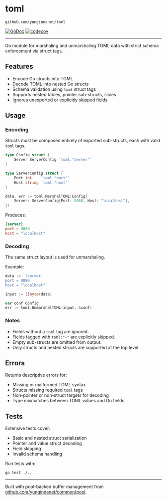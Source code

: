# toml
`github.com/yunginnanet/toml`

[![GoDoc](https://godoc.org/github.com/yunginnanet/toml?status.svg)](https://pkg.go.dev/github.com/yunginnanet/toml) [![codecov](https://codecov.io/gh/yunginnanet/common/branch/main/graph/badge.svg?token=vk5frSGqhq)](https://codecov.io/gh/yunginnanet/common)

---

Go module for marshaling and unmarshaling TOML data with strict schema enforcement via struct tags.

## Features

- Encode Go structs into TOML
- Decode TOML into nested Go structs
- Schema validation using `toml` struct tags
- Supports nested tables, pointer sub-structs, slices
- Ignores unexported or explicitly skipped fields

## Usage

### Encoding

Structs must be composed entirely of exported sub-structs, each with valid `toml` tags.

```go
type Config struct {
	Server ServerConfig `toml:"server"`
}

type ServerConfig struct {
	Port int    `toml:"port"`
	Host string `toml:"host"`
}

data, err := toml.MarshalTOML(Config{
	Server: ServerConfig{Port: 8080, Host: "localhost"},
})
```

Produces:

```toml
[server]
port = 8080
host = "localhost"
```

### Decoding

The same struct layout is used for unmarshaling.

Example:

```go
data := `[server]
port = 8080
host = "localhost"`

input := []byte(data)

var conf Config
err := toml.UnmarshalTOML(input, &conf)
```

### Notes

- Fields without a `toml` tag are ignored.
- Fields tagged with `toml:"-"` are explicitly skipped.
- Empty sub-structs are omitted from output.
- Only structs and nested structs are supported at the top level.

## Errors

Returns descriptive errors for:

- Missing or malformed TOML syntax
- Structs missing required `toml` tags
- Non-pointer or non-struct targets for decoding
- Type mismatches between TOML values and Go fields

## Tests

Extensive tests cover:

- Basic and nested struct serialization
- Pointer and value struct decoding
- Field skipping
- Invalid schema handling

Run tests with:

    go test ./...

---

Built with pool-backed buffer management from [github.com/yunginnanet/common/pool](https://github.com/yunginnanet/common/pool).
